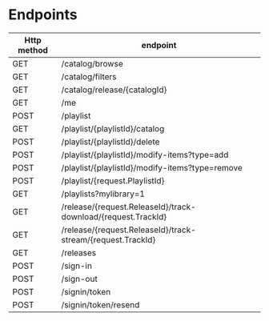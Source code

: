 # Endpoints

|Http method|endpoint|
| - | - |
|GET|/catalog/browse|
|GET|/catalog/filters|
|GET|/catalog/release/{catalogId}|
|GET|/me|
|POST|/playlist|
|GET|/playlist/{playlistId}/catalog|
|POST|/playlist/{playlistId}/delete|
|POST|/playlist/{playlistId}/modify-items?type=add|
|POST|/playlist/{playlistId}/modify-items?type=remove|
|POST|/playlist/{request.PlaylistId}|
|GET|/playlists?mylibrary=1|
|GET|/release/{request.ReleaseId}/track-download/{request.TrackId}|
|GET|/release/{request.ReleaseId}/track-stream/{request.TrackId}|
|GET|/releases|
|POST|/sign-in|
|POST|/sign-out|
|POST|/signin/token|
|POST|/signin/token/resend|
